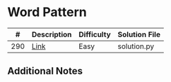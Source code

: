 # Word Pattern
|#|Description|Difficulty|Solution File|
|-|-|-|-|
|290|[Link](https://leetcode.com/problems/word-pattern/)|Easy|solution.py|

## Additional Notes
